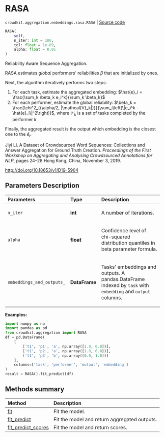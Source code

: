 # RASA

`crowdkit.aggregation.embeddings.rasa.RASA` | [Source code](https://github.com/Toloka/crowd-kit/blob/main/src/aggregation/embeddings/rasa.py)

```python
RASA(
    self,
    n_iter: int = 100,
    tol: float = 1e-09,
    alpha: float = 0.05
)
```

Reliability Aware Sequence Aggregation.

RASA estimates *global* performers' reliabilities $\beta$ that are initialized by ones.

Next, the algorithm iteratively performs two steps:

1. For each task, estimate the aggregated embedding: $\hat{e}_i = \frac{\sum_k
\beta_k e_i^k}{\sum_k \beta_k}$
2. For each performer, estimate the global reliability: $\beta_k = \frac{\chi^2_{(\alpha/2,
|\mathcal{V}_k|)}}{\sum_i\left(\|e_i^k - \hat{e}_i\|^2\right)}$, where $\mathcal{V}_k$
is a set of tasks completed by the performer $k$

Finally, the aggregated result is the output which embedding is
the closest one to the $\hat{e}_i$.

Jiyi Li.
A Dataset of Crowdsourced Word Sequences: Collections and Answer Aggregation for Ground Truth Creation.
*Proceedings of the First Workshop on Aggregating and Analysing Crowdsourced Annotations for NLP*,
pages 24–28 Hong Kong, China, November 3, 2019.

<http://doi.org/10.18653/v1/D19-5904>

## Parameters Description

| Parameters | Type | Description |
| :----------| :----| :-----------|
`n_iter`|**int**|<p>A number of iterations.</p>
`alpha`|**float**|<p>Confidence level of chi-squared distribution quantiles in beta parameter formula.</p>
`embeddings_and_outputs_`|**DataFrame**|<p>Tasks&#x27; embeddings and outputs. A pandas.DataFrame indexed by `task` with `embedding` and `output` columns.</p>

**Examples:**

```python
import numpy as np
import pandas as pd
from crowdkit.aggregation import RASA
df = pd.DataFrame(
    [
        ['t1', 'p1', 'a', np.array([1.0, 0.0])],
        ['t1', 'p2', 'a', np.array([1.0, 0.0])],
        ['t1', 'p3', 'b', np.array([0.0, 1.0])]
    ],
    columns=['task', 'performer', 'output', 'embedding']
)
result = RASA().fit_predict(df)
```

## Methods summary

| Method | Description |
| :------| :-----------|
[fit](crowdkit.aggregation.embeddings.rasa.RASA.fit.md)| Fit the model.
[fit_predict](crowdkit.aggregation.embeddings.rasa.RASA.fit_predict.md)| Fit the model and return aggregated outputs.
[fit_predict_scores](crowdkit.aggregation.embeddings.rasa.RASA.fit_predict_scores.md)| Fit the model and return scores.
